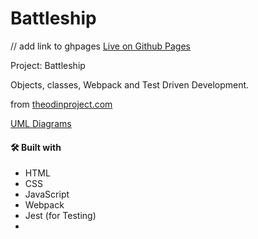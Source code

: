 # Battleship

// add link to ghpages
[Live on Github Pages]()

Project: Battleship

Objects, classes, Webpack and Test Driven Development.

from [theodinproject.com](https://www.theodinproject.com/paths/full-stack-javascript/courses/javascript/lessons/battleship)

[UML Diagrams](https://drive.google.com/file/d/1hH642jLdCPg-_Z4q7gYlY3RrJg0DCWNQ/view?usp=sharing)

#### 🛠️ Built with
* HTML
* CSS
* JavaScript
* Webpack
* Jest (for Testing)
* 